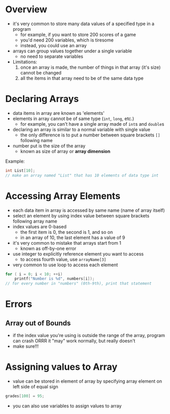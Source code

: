 # Overview

- it's very common to store many data values of a specified type in a program
  - for example, if you want to store 200 scores of a game
  - you'd need 200 variables, which is tiresome
  - instead, you could use an array
- arrays can group values together under a single variable
  - no need to separate variables
- Limitations:
    1. once an array is made, the number of things in that array (it's size) cannot be changed
    2. all the items in that array need to be of the same data type

# Declaring Arrays

- data items in array are known as 'elements'
- elements in array cannot be of same type (`int`, `long`, etc.)
  - for example, you can't have a single array made of `int`s and `double`s
- declaring an array is similar to a normal variable with single value
  - the only difference is to put a number between square brackets `[]` following name
- number put is the size of the array
  - known as size of array or **array dimension**

Example:

```c
int List[10];
// make an array named "List" that has 10 elements of data type int
```

# Accessing Array Elements

- each data item in array is accessed by same name (name of array itself)
- select an element by using index value between square brackets following array name
- index values are 0-based
  - the first item is 0, the second is 1, and so on
  - in an array of 10, the last element has a value of 9
- it's very common to mistake that arrays start from 1
  - known as off-by-one error
- use integer to explicitly reference element you want to access
  - to access fourth value, use `arrayName[3]`
- very common to use loop to access each element

```c
for ( i = 0; i < 10; ++i)
    printf("Number is %d", numbers[i]);
// for every number in "numbers" (0th-9th), print that statement
```

# Errors

## Array out of Bounds

- if the index value you're using is outside the range of the array, program can crash ORRR it "may" work normally, but really doesn't
- make sure!!!

# Assigning values to Array

- value can be stored in element of array by specifying array element on left side of equal sign

```c
grades[100] = 95;
```

- you can also use variables to assign values to array
